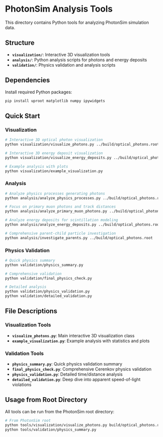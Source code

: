 # PhotonSim Analysis Tools

This directory contains Python tools for analyzing PhotonSim simulation data.

## Structure

- **`visualization/`**: Interactive 3D visualization tools
- **`analysis/`**: Python analysis scripts for photons and energy deposits  
- **`validation/`**: Physics validation and analysis scripts

## Dependencies

Install required Python packages:

```bash
pip install uproot matplotlib numpy ipywidgets
```

## Quick Start

### Visualization
```bash
# Interactive 3D optical photon visualization
python visualization/visualize_photons.py ../build/optical_photons.root

# Interactive 3D energy deposit visualization  
python visualization/visualize_energy_deposits.py ../build/optical_photons.root

# Example analysis with plots
python visualization/example_visualization.py
```

### Analysis
```bash
# Analyze physics processes generating photons
python analysis/analyze_physics_processes.py ../build/optical_photons.root

# Focus on primary muon photons and track distances
python analysis/analyze_primary_muon_photons.py ../build/optical_photons.root

# Analyze energy deposits for scintillation modeling
python analysis/analyze_energy_deposits.py ../build/optical_photons.root

# Comprehensive parent-child particle investigation  
python analysis/investigate_parents.py ../build/optical_photons.root
```

### Physics Validation
```bash
# Quick physics summary
python validation/physics_summary.py

# Comprehensive validation
python validation/final_physics_check.py

# Detailed analysis
python validation/physics_validation.py
python validation/detailed_validation.py
```

## File Descriptions

### Visualization Tools
- **`visualize_photons.py`**: Main interactive 3D visualization class
- **`example_visualization.py`**: Example analysis with statistics and plots

### Validation Tools
- **`physics_summary.py`**: Quick physics validation summary
- **`final_physics_check.py`**: Comprehensive Cerenkov physics validation
- **`physics_validation.py`**: Detailed time/distance analysis
- **`detailed_validation.py`**: Deep dive into apparent speed-of-light violations

## Usage from Root Directory

All tools can be run from the PhotonSim root directory:

```bash
# From PhotonSim root
python tools/visualization/visualize_photons.py build/optical_photons.root
python tools/validation/physics_summary.py
```